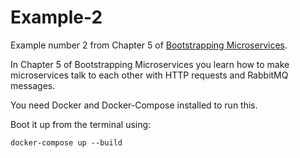 # Example-2

Example number 2 from Chapter 5 of [Bootstrapping Microservices](https://www.bootstrapping-microservices.com).

In Chapter 5 of Bootstrapping Microservices you learn how to make microservices talk to each other with HTTP requests and RabbitMQ messages.

You need Docker and Docker-Compose installed to run this.

Boot it up from the terminal using:

    docker-compose up --build

